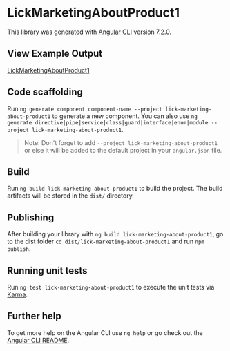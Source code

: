 # LickMarketingAboutProduct1

This library was generated with [Angular CLI](https://github.com/angular/angular-cli) version 7.2.0.

## View Example Output

[LickMarketingAboutProduct1](https://lick-test.firebaseapp.com/#lick-marketing-about-product1)


## Code scaffolding

Run `ng generate component component-name --project lick-marketing-about-product1` to generate a new component. You can also use `ng generate directive|pipe|service|class|guard|interface|enum|module --project lick-marketing-about-product1`.
> Note: Don't forget to add `--project lick-marketing-about-product1` or else it will be added to the default project in your `angular.json` file.

## Build

Run `ng build lick-marketing-about-product1` to build the project. The build artifacts will be stored in the `dist/` directory.

## Publishing

After building your library with `ng build lick-marketing-about-product1`, go to the dist folder `cd dist/lick-marketing-about-product1` and run `npm publish`.

## Running unit tests

Run `ng test lick-marketing-about-product1` to execute the unit tests via [Karma](https://karma-runner.github.io).

## Further help

To get more help on the Angular CLI use `ng help` or go check out the [Angular CLI README](https://github.com/angular/angular-cli/blob/master/README.md).
